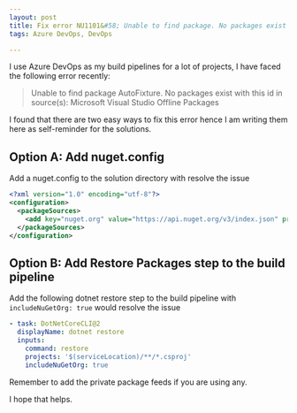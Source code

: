 ```yaml
---
layout: post
title: Fix error NU1101&#58; Unable to find package. No packages exist with this id in source(s)&#58; Microsoft Visual Studio Offline Packages
tags: Azure DevOps, DevOps

---
```


I use Azure DevOps as my build pipelines for a lot of projects, I have faced the following error recently:

> Unable to find package AutoFixture. No packages exist with this id in source(s): Microsoft Visual Studio Offline Packages

I found that there are two easy ways to fix this error hence I am writing them here as self-reminder for the solutions.

## Option A: Add nuget.config

Add a nuget.config to the solution directory with resolve the issue
```xml
<?xml version="1.0" encoding="utf-8"?>
<configuration>
  <packageSources>
    <add key="nuget.org" value="https://api.nuget.org/v3/index.json" protocolVersion="3" />
  </packageSources>
</configuration>
```

## Option B: Add Restore Packages step to the build pipeline

Add the following dotnet restore step to the build pipeline with `includeNuGetOrg: true` would resolve the issue
```yaml
- task: DotNetCoreCLI@2
  displayName: dotnet restore
  inputs:
    command: restore
    projects: '$(serviceLocation)/**/*.csproj'
    includeNuGetOrg: true
```

Remember to add the private package feeds if you are using any.

I hope that helps.
